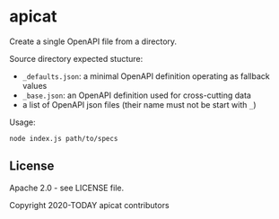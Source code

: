 # apicat

Create a single OpenAPI file from a directory.

Source directory expected stucture:

- `_defaults.json`: a minimal OpenAPI definition operating as fallback values
- `_base.json`: an OpenAPI definition used for cross-cutting data
- a list of OpenAPI json files (their name must not be start with `_`)

Usage:

```
node index.js path/to/specs
```

## License

Apache 2.0 - see LICENSE file.

Copyright 2020-TODAY apicat contributors
